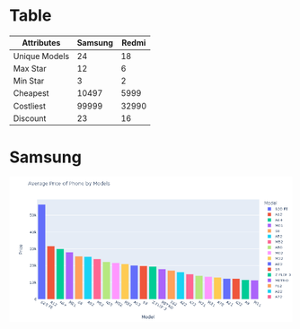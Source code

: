 # Table 

| Attributes | Samsung | Redmi |
| --- | --- | --- |
|Unique Models|24|18|
|Max Star|12|6|
|Min Star|3|2|
|Cheapest|10497|5999|
|Costliest|99999|32990|
|Discount|23|16|
# Samsung
![](https://github.com/arnav096/Python-Projects/blob/main/images/1.PNG)
